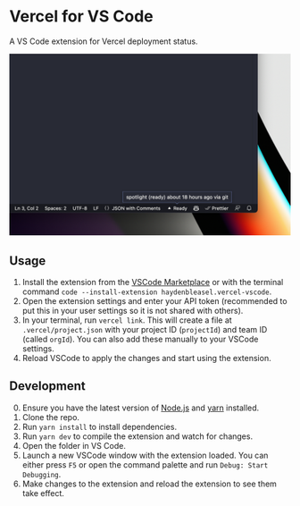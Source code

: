 # Vercel for VS Code

A VS Code extension for Vercel deployment status.

![Screenshot](./screenshot.png)

## Usage

1. Install the extension from the [VSCode Marketplace](https://marketplace.visualstudio.com/items?itemName=haydenbleasel.vercel-vscode) or with the terminal command `code --install-extension haydenbleasel.vercel-vscode`.
2. Open the extension settings and enter your API token (recommended to put this in your user settings so it is not shared with others).
3. In your terminal, run `vercel link`. This will create a file at `.vercel/project.json` with your project ID (`projectId`) and team ID (called `orgId`). You can also add these manually to your VSCode settings.
4. Reload VSCode to apply the changes and start using the extension.

## Development

0. Ensure you have the latest version of [Node.js](https://nodejs.org/en/) and [yarn](https://yarnpkg.com/) installed.
1. Clone the repo.
2. Run `yarn install` to install dependencies.
3. Run `yarn dev` to compile the extension and watch for changes.
4. Open the folder in VS Code.
5. Launch a new VSCode window with the extension loaded. You can either press `F5` or open the command palette and run `Debug: Start Debugging`.
6. Make changes to the extension and reload the extension to see them take effect.

